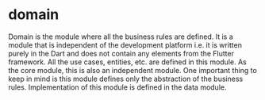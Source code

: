 # domain
Domain is the module where all the business rules are defined. 
It is a module that is independent of the development platform i.e. it is written purely in the Dart and does not contain any elements from the Flutter framework. 
All the use cases, entities, etc. are defined in this module. As the core module, this is also an independent module. 
One important thing to keep in mind is this module defines only the abstraction of the business rules. Implementation of this module is defined in the data module.
